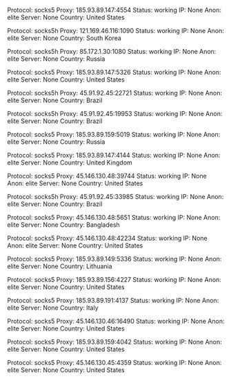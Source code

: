 Protocol: socks5
Proxy: 185.93.89.147:4554
Status: working
IP: None
Anon: elite
Server: None
Country: United States

Protocol: socks5h
Proxy: 121.169.46.116:1090
Status: working
IP: None
Anon: elite
Server: None
Country: South Korea

Protocol: socks5h
Proxy: 85.172.1.30:1080
Status: working
IP: None
Anon: elite
Server: None
Country: Russia

Protocol: socks5
Proxy: 185.93.89.147:5326
Status: working
IP: None
Anon: elite
Server: None
Country: United States

Protocol: socks5h
Proxy: 45.91.92.45:22721
Status: working
IP: None
Anon: elite
Server: None
Country: Brazil

Protocol: socks5h
Proxy: 45.91.92.45:19953
Status: working
IP: None
Anon: elite
Server: None
Country: Brazil

Protocol: socks5
Proxy: 185.93.89.159:5019
Status: working
IP: None
Anon: elite
Server: None
Country: Russia

Protocol: socks5
Proxy: 185.93.89.147:4144
Status: working
IP: None
Anon: elite
Server: None
Country: United Kingdom

Protocol: socks5
Proxy: 45.146.130.48:39744
Status: working
IP: None
Anon: elite
Server: None
Country: United States

Protocol: socks5h
Proxy: 45.91.92.45:33985
Status: working
IP: None
Anon: elite
Server: None
Country: Brazil

Protocol: socks5
Proxy: 45.146.130.48:5651
Status: working
IP: None
Anon: elite
Server: None
Country: Bangladesh

Protocol: socks5
Proxy: 45.146.130.48:42234
Status: working
IP: None
Anon: elite
Server: None
Country: United States

Protocol: socks5
Proxy: 185.93.89.149:5336
Status: working
IP: None
Anon: elite
Server: None
Country: Lithuania

Protocol: socks5
Proxy: 185.93.89.156:4227
Status: working
IP: None
Anon: elite
Server: None
Country: United States

Protocol: socks5
Proxy: 185.93.89.191:4137
Status: working
IP: None
Anon: elite
Server: None
Country: Italy

Protocol: socks5
Proxy: 45.146.130.46:16490
Status: working
IP: None
Anon: elite
Server: None
Country: United States

Protocol: socks5
Proxy: 185.93.89.159:4042
Status: working
IP: None
Anon: elite
Server: None
Country: United States

Protocol: socks5
Proxy: 45.146.130.45:4359
Status: working
IP: None
Anon: elite
Server: None
Country: United States

